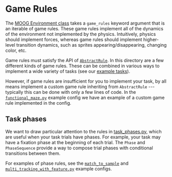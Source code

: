 # Game Rules

The [MOOG Environment class](../environment.py) takes a `game_rules` keyword
argument that is an iterable of game rules. These game rules implement all of
the dynamics of the environment not implemented by the physics. Intuitively,
physics should implement forces, whereas game rules should implement
higher-level transition dynamics, such as sprites appearing/disappearing,
changing color, etc.

Game rules must satisfy the API of [`AbstractRule`](./abstract_rule.py). In this
directory are a few different kinds of game rules. These can be combined in
various ways to implement a wide variety of tasks (see our [example
tasks](https://github.com/jazlab/moog.github.io/blob/master/moog_demos/README.md)).

However, if game rules are insufficient for you to implement your task, by all
means implement a custom game rule inheriting from `AbstractRule` --- typically
this can be done with only a few lines of code. In the
[`functional_maze.py`](../../moog_demos/example_configs/functional_maze.py)
example config we have an example of a custom game rule implemented in the
config.

## Task phases

We want to draw particular attention to the rules in
[task_phases.py](./task_phases.py), which are useful when your task trials have
phases. For example, your task may have a fixation phase at the beginning of
each trial. The `Phase` and `PhaseSequence` provide a way to compose trial
phases with conditional transitions between them.

For examples of phase rules, see the
[`match_to_sample`](../../moog_demos/example_configs/match_to_sample.py) and
[`multi_tracking_with_feature.py`](../../moog_demos/example_configs/multi_tracking_with_feature.py)
example configs.
